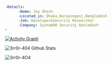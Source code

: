 
```yaml
-Details:
      -Name: Joy Ghosh
      -Located_in: Dhaka,Narayongonj,Bangladesh
      -Job: Developer&Security Researcher
      -Company: System00 Security Banladesh
-

```


<p>
  <a href="https://github-readme-stats.vercel.app/api/top-langs/?username=3rr0r-4O4&theme=gotham&langs_count=6&layout=compact"><img alt="Activity Graph" src="https://github-readme-stats.vercel.app/api/top-langs/?username=3rr0r-4O4&theme=gotham&langs_count=6&layout=compact" /></a>
 </p>

<img alt="3rr0r-404 Github Stats" src="https://github-readme-stats.vercel.app/api?username=3rr0r-4O4&show_icons=true&include_all_commits=true&hide_border=true&theme=chartreuse-dark" />
<p><img align="center" src="https://github-readme-streak-stats.herokuapp.com/?user=3rr0r-4O4&theme=chartreuse-dark" alt="3rr0r-4O4" /></p>
</p>

